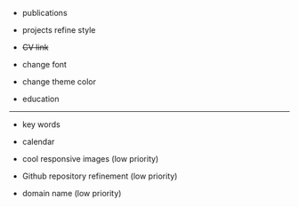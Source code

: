 * publications

* projects refine style

* ~~CV link~~

* change font

* change theme color

* education

---

* key words

* calendar

* cool responsive images (low priority)

* Github repository refinement (low priority)

* domain name (low priority)